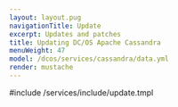 ```yaml
---
layout: layout.pug
navigationTitle: Update
excerpt: Updates and patches
title: Updating DC/OS Apache Cassandra
menuWeight: 47
model: /dcos/services/cassandra/data.yml
render: mustache
---
```


#include /services/include/update.tmpl
